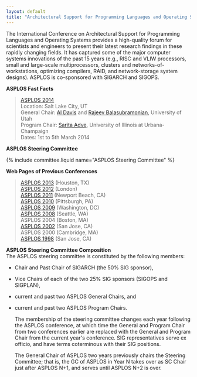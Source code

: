 ```yaml
---
layout: default
title: "Architectural Support for Programming Languages and Operating Systems (ASPLOS)"
---
```

The International Conference on Architectural Support for
Programming Languages and Operating Systems provides a high-quality
forum for scientists and engineers to present their latest research
findings in these rapidly changing fields. It has captured some of
the major computer systems innovations of the past 15 years (e.g.,
RISC and VLIW processors, small and large-scale multiprocessors,
clusters and networks-of-workstations, optimizing compilers, RAID,
and network-storage system designs). ASPLOS is co-sponsored with
SIGARCH and SIGOPS.   

**ASPLOS Fast Facts**

> [ASPLOS 2014](http://www.cs.utah.edu/asplos14/)  
> Location: Salt Lake City, UT  
> General Chair: [Al Davis](mailto:ald@cs.utah.edu) and [Rajeev Balasubramonian](mailto:rajeev@cs.utah.edu), University of Utah  
> Program Chair: [Sarita Adve](mailto:sadve@illinois.edu), University of Illinois at Urbana-Champaign  
> Dates: 1st to 5th March 2014

**ASPLOS Steering Committee**

{% include committee.liquid name="ASPLOS Steering Committee" %}

**Web Pages of Previous Conferences**  

> [ASPLOS 2013](http://asplos13.rice.edu/) (Houston, TX)  
> [ASPLOS 2012](http://research.microsoft.com/asplos_2012) (London)  
> [ASPLOS 2011](http://asplos11.cs.ucr.edu/) (Newport Beach, CA)  
> [ASPLOS 2010](http://www.ece.cmu.edu/CALCM/asplos10/) (Pittsburgh, PA)  
> [ASPLOS 2009](http://www.cs.virginia.edu/asplos09/) (Washington, DC)  
> [ASPLOS 2008](https://research.microsoft.com/en-us/um/redmond/events/asplos08/default.htm) (Seattle, WA)  
> ASPLOS 2004 (Boston, MA)  
> [ASPLOS 2002](http://www.cs.wisc.edu/asplos-X/) (San Jose, CA)  
> ASPLOS 2000 (Cambridge, MA)  
> [ASPLOS 1998](http://arch.cs.ucdavis.edu/ASPLOS98/) (San Jose, CA)  

**ASPLOS Steering Committee Composition**  
The ASPLOS steering committee is constituted by the following members:  

-  Chair and Past Chair of SIGARCH (the 50% SIG sponsor),  
-  Vice Chairs of each of the two 25% SIG sponsors (SIGOPS and SIGPLAN),  
-  current and past two ASPLOS General Chairs, and  
-  current and past two ASPLOS Program Chairs.  

    The membership of the steering committee changes each year
    following the ASPLOS conference, at which time the General and
    Program Chair from two conferences earlier are replaced with the
    General and Program Chair from the current year's conference. 
    SIG representatives serve ex officio, and have terms coterminous with their SIG positions.

    The General Chair of ASPLOS two years previously chairs the Steering Committee;
    that is, the GC of ASPLOS in Year N takes over as SC Chair just after ASPLOS N+1, 
    and serves until ASPLOS N+2 is over.
